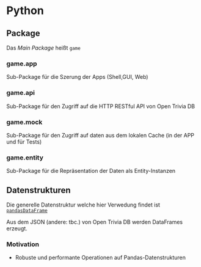 # Python 

## Package

Das <var>Main Package</var> heißt ```game```

### game.app

Sub-Package für die Szerung der Apps (Shell,GUI, Web)


### game.api

Sub-Package für den Zugriff auf die HTTP RESTful API von Open Trivia DB



### game.mock

Sub-Package für den Zugriff auf daten aus dem lokalen Cache (in der APP und für Tests)

### game.entity

Sub-Package für die Repräsentation der Daten als Entity-Instanzen


## Datenstrukturen

Die generelle Datenstruktur welche hier Verwedung findet ist [```pandasDataFrame```](https://pandas.pydata.org/docs/reference/api/pandas.DataFrame.html)

Aus dem JSON (andere: tbc.) von Open Trivia DB werden DataFrames erzeugt.

### Motivation

- Robuste und performante Operationen auf Pandas-Datenstrukturen

